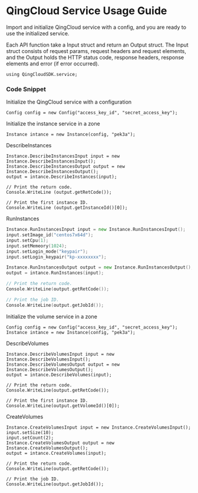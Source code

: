 # QingCloud Service Usage Guide

Import and initialize QingCloud service with a config, and you are ready to use the initialized service.

Each API function take a Input struct and return an Output struct. The Input struct consists of request params, request headers and request elements, and the Output holds the HTTP status code, response headers, response elements and error (if error occurred).

``` CSharp
using QingCloudSDK.service;
```

### Code Snippet

Initialize the QingCloud service with a configuration

``` CSharp
Config config = new Config("access_key_id", "secret_access_key");
```

Initialize the instance service in a zone

``` CSharp
Instance intance = new Instance(config, "pek3a");
```

DescribeInstances

``` CSharp
Instance.DescribeInstancesInput input = new Instance.DescribeInstancesInput();
Instance.DescribeInstancesOutput output = new Instance.DescribeInstancesOutput();
output = intance.DescribeInstances(input);

// Print the return code.
Console.WriteLine (output.getRetCode());

// Print the first instance ID.
Console.WriteLine (output.getInstanceId()[0]);
```

RunInstances

``` go
Instance.RunInstancesInput input = new Instance.RunInstancesInput();
input.setImage_id("centos7x64d");
input.setCpu(1);
input.setMemeory(1024);
input.setLogin_mode("keypair");
input.setLogin_keypair("kp-xxxxxxxx");

Instance.RunInstancesOutput output = new Instance.RunInstancesOutput();
output = intance.RunInstances(input);

// Print the return code.
Console.WriteLine(output.getRetCode());

// Print the job ID.
Console.WriteLine(output.getJobId());
```

Initialize the volume service in a zone

``` CSharp
Config config = new Config("access_key_id", "secret_access_key");
Instance intance = new Instance(config, "pek3a");
```

DescribeVolumes

``` CSharp
Instance.DescribeVolumesInput input = new Instance.DescribeVolumesInput();
Instance.DescribeVolumesOutput output = new Instance.DescribeVolumesOutput();
output = intance.DescribeVolumes(input);

// Print the return code.
Console.WriteLine(output.getRetCode());

// Print the first instance ID.
Console.WriteLine(output.getVolomeId()[0]);
```

CreateVolumes

``` CSharp
Instance.CreateVolumesInput input = new Instance.CreateVolumesInput();
input.setSize(10);
input.setCount(2);
Instance.CreateVolumesOutput output = new Instance.CreateVolumesOutput();
output = intance.CreateVolumes(input);

// Print the return code.
Console.WriteLine(output.getRetCode());

// Print the job ID.
Console.WriteLine(output.getJobId());
```

